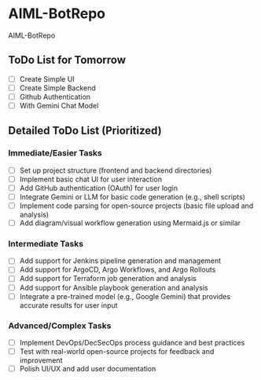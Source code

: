 # AIML-BotRepo
AIML-BotRepo

## ToDo List for Tomorrow
- [ ] Create Simple UI
- [ ] Create Simple Backend
- [ ] Github Authentication
- [ ] With Gemini Chat Model

## Detailed ToDo List (Prioritized)

### Immediate/Easier Tasks
- [ ] Set up project structure (frontend and backend directories)
- [ ] Implement basic chat UI for user interaction
- [ ] Add GitHub authentication (OAuth) for user login
- [ ] Integrate Gemini or LLM for basic code generation (e.g., shell scripts)
- [ ] Implement code parsing for open-source projects (basic file upload and analysis)
- [ ] Add diagram/visual workflow generation using Mermaid.js or similar

### Intermediate Tasks
- [ ] Add support for Jenkins pipeline generation and management
- [ ] Add support for ArgoCD, Argo Workflows, and Argo Rollouts
- [ ] Add support for Terraform job generation and analysis
- [ ] Add support for Ansible playbook generation and analysis
- [ ] Integrate a pre-trained model (e.g., Google Gemini) that provides accurate results for user input

### Advanced/Complex Tasks
- [ ] Implement DevOps/DecSecOps process guidance and best practices
- [ ] Test with real-world open-source projects for feedback and improvement
- [ ] Polish UI/UX and add user documentation
